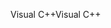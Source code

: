 <span data-ttu-id="451de-101">Visual C++</span><span class="sxs-lookup"><span data-stu-id="451de-101">Visual C++</span></span>